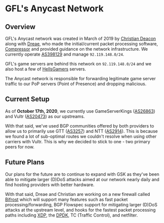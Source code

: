# GFL's Anycast Network
## Overview
GFL's Anycast network was created in March of 2019 by [Christian Deacon](https://github.com/gamemann) along with [Dreae](https://github.com/Dreae), who made the initial/current packet processing software, [Compressor](https://github.com/Dreae/compressor) and provided guidance on the network infrastructure. We currently operate [AS398129](https://bgp.he.net/AS398129) and manage `92.119.148.0/24`.

GFL's game servers are behind this network on `92.119.148.0/24` and we also host a few of [HellsGamers](https://hellsgamers.com/) servers.

The Anycast network is responsible for forwarding legitimate game server traffic to our PoP servers (Point of Presence) and dropping malicious.

## Current Setup
As of **October 17th, 2020**, we currently use GameServerKings ([AS26863](https://bgp.he.net/AS26863)) and Vultr ([AS20473](https://bgp.he.net/AS20473)) as our upstreams.

With that said, we've used BGP communities offered by both providers to allow us to primarily use GTT ([AS3257](https://bgp.he.net/AS3257)) and NTT ([AS2914](https://bgp.he.net/AS2914)). This is because we found a lot of sub-optimal routes we couldn't resolve when using other carriers with Vultr. This is why we decided to stick to one - two primary peers for now.

## Future Plans
Our plans for the future are to continue to expand with GSK as they've been able to mitigate larger (D)DoS attacks aimed at our network nearly daily and find hosting providers with better hardware.

With that said, Dreae and Christian are working on a new firewall called [Bifrost](https://github.com/BifrostTeam) which will support many features such as fast packet processing/forwarding, BGP Flowspec support for mitigating larger (D)DoS attacks at the upstream level, and hooks for the fastest packet processing paths including [XDP](https://www.iovisor.org/technology/xdp), the [DPDK](https://www.dpdk.org/), TC (Traffic Control), and netfilter.